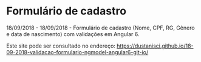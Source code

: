 # Formulário de cadastro
18/09/2018 - 18/09/2018 - Formulário de cadastro (Nome, CPF, RG, Gênero e data de nascimento) com validações em Angular 6.

Este site pode ser consultado no endereço: https://dustanisci.github.io/18-09-2018-validacao-formulario-ngmodel-angular6-git-io/
